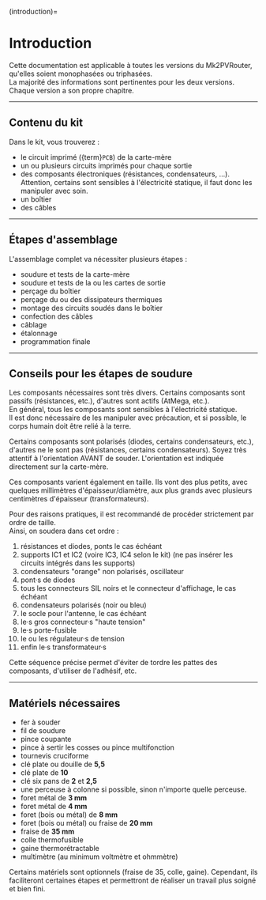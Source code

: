 (introduction)=

# Introduction

Cette documentation est applicable à toutes les versions du Mk2PVRouter, qu'elles soient monophasées ou triphasées.<br />
La majorité des informations sont pertinentes pour les deux versions.<br />
Chaque version a son propre chapitre.

---
## Contenu du kit

Dans le kit, vous trouverez :
- le circuit imprimé ({term}`PCB`) de la carte-mère
- un ou plusieurs circuits imprimés pour chaque sortie
- des composants électroniques (résistances, condensateurs, …).
  Attention, certains sont sensibles à l'électricité statique, il faut donc les manipuler avec soin.
- un boîtier
- des câbles

---
## Étapes d'assemblage

L'assemblage complet va nécessiter plusieurs étapes :
- soudure et tests de la carte-mère
- soudure et tests de la ou les cartes de sortie
- perçage du boîtier
- perçage du ou des dissipateurs thermiques
- montage des circuits soudés dans le boîtier
- confection des câbles
- câblage
- étalonnage
- programmation finale

---
## Conseils pour les étapes de soudure

Les composants nécessaires sont très divers. Certains composants sont passifs (résistances, etc.), d'autres sont actifs (AtMega, etc.).<br />
En général, tous les composants sont sensibles à l'électricité statique.<br />
Il est donc nécessaire de les manipuler avec précaution, et si possible, le corps humain doit être relié à la terre.

Certains composants sont polarisés (diodes, certains condensateurs, etc.), d'autres ne le sont pas (résistances, certains condensateurs). Soyez très attentif à l'orientation AVANT de souder. L'orientation est indiquée directement sur la carte-mère.

Ces composants varient également en taille. Ils vont des plus petits, avec quelques millimètres d'épaisseur/diamètre, aux plus grands avec plusieurs centimètres d'épaisseur (transformateurs).

Pour des raisons pratiques, il est recommandé de procéder strictement par ordre de taille.<br />
Ainsi, on soudera dans cet ordre :
1. résistances et diodes, ponts le cas échéant
2. supports IC1 et IC2 (voire IC3, IC4 selon le kit) (ne pas insérer les circuits intégrés dans les supports)
3. condensateurs "orange" non polarisés, oscillateur
4. pont·s de diodes
5. tous les connecteurs SIL noirs et le connecteur d'affichage, le cas échéant
6. condensateurs polarisés (noir ou bleu)
7. le socle pour l'antenne, le cas échéant
8. le·s gros connecteur·s "haute tension"
9. le·s porte-fusible
10. le ou les régulateur·s de tension
11. enfin le·s transformateur·s

Cette séquence précise permet d'éviter de tordre les pattes des composants, d'utiliser de l'adhésif, etc.

---

## Matériels nécessaires

- fer à souder
- fil de soudure
- pince coupante
- pince à sertir les cosses ou pince multifonction
- tournevis cruciforme
- clé plate ou douille de **5,5**
- clé plate de **10**
- clé six pans de **2** et **2,5**
- une perceuse à colonne si possible, sinon n'importe quelle perceuse.
- foret métal de **3 mm**
- foret métal de **4 mm**
- foret (bois ou métal) de **8 mm**
- foret (bois ou métal) ou fraise de **20 mm**
- fraise de **35 mm**
- colle thermofusible
- gaine thermorétractable
- multimètre (au minimum voltmètre et ohmmètre)

Certains matériels sont optionnels (fraise de 35, colle, gaine). Cependant, ils faciliteront certaines étapes et permettront de réaliser un travail plus soigné et bien fini.